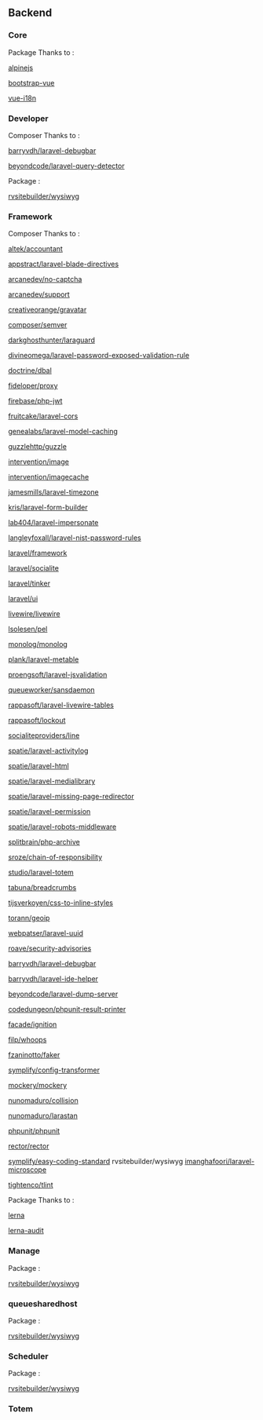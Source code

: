 ## Backend

### Core

Package Thanks to :

[alpinejs](https://www.npmjs.com/package/alpinejs)

[bootstrap-vue](https://www.npmjs.com/package/bootstrap-vue)

[vue-i18n](https://www.npmjs.com/package/vue-i18n)


### Developer

Composer Thanks to :

[barryvdh/laravel-debugbar](https://packagist.org/packages/barryvdh/laravel-debugbar)

[beyondcode/laravel-query-detector](https://packagist.org/packages/beyondcode/laravel-query-detector)


Package :

[rvsitebuilder/wysiwyg](https://www.npmjs.com/package/rvsitebuilder/wysiwyg)


### Framework

Composer Thanks to :

[altek/accountant](https://packagist.org/packages/altek/accountant)

[appstract/laravel-blade-directives](https://packagist.org/packages/appstract/laravel-blade-directives)

[arcanedev/no-captcha](https://packagist.org/packages/arcanedev/no-captcha)

[arcanedev/support](https://packagist.org/packages/arcanedev/support)

[creativeorange/gravatar](https://packagist.org/packages/creativeorange/gravatar)

[composer/semver](https://packagist.org/packages/composer/semver)

[darkghosthunter/laraguard](https://packagist.org/packages/darkghosthunter/laraguard)

[divineomega/laravel-password-exposed-validation-rule](https://packagist.org/packages/divineomega/laravel-password-exposed-validation-rule)

[doctrine/dbal](https://packagist.org/packages/doctrine/dbal)

[fideloper/proxy](https://packagist.org/packages/fideloper/proxy)

[firebase/php-jwt](https://packagist.org/packages/firebase/php-jwt)

[fruitcake/laravel-cors](https://packagist.org/packages/fruitcake/laravel-cors)

[genealabs/laravel-model-caching](https://packagist.org/packages/genealabs/laravel-model-caching)

[guzzlehttp/guzzle](https://packagist.org/packages/guzzlehttp/guzzle)

[intervention/image](https://packagist.org/packages/intervention/image)

[intervention/imagecache](https://packagist.org/packages/intervention/imagecache)

[jamesmills/laravel-timezone](https://packagist.org/packages/jamesmills/laravel-timezone)

[kris/laravel-form-builder](https://packagist.org/packages/kris/laravel-form-builder)

[lab404/laravel-impersonate](https://packagist.org/packages/lab404/laravel-impersonate)

[langleyfoxall/laravel-nist-password-rules](https://packagist.org/packages/langleyfoxall/laravel-nist-password-rules)

[laravel/framework](https://packagist.org/packages/laravel/framework)

[laravel/socialite](https://packagist.org/packages/laravel/socialite)

[laravel/tinker](https://packagist.org/packages/laravel/tinker)

[laravel/ui](https://packagist.org/packages/laravel/ui)

[livewire/livewire](https://packagist.org/packages/livewire/livewire)

[lsolesen/pel](https://packagist.org/packages/lsolesen/pel)

[monolog/monolog](https://packagist.org/packages/monolog/monolog)

[plank/laravel-metable](https://packagist.org/packages/plank/laravel-metable)

[proengsoft/laravel-jsvalidation](https://packagist.org/packages/proengsoft/laravel-jsvalidation)

[queueworker/sansdaemon](https://packagist.org/packages/queueworker/sansdaemon)

[rappasoft/laravel-livewire-tables](https://packagist.org/packages/rappasoft/laravel-livewire-tables)

[rappasoft/lockout](https://packagist.org/packages/rappasoft/lockout)

[socialiteproviders/line](https://packagist.org/packages/socialiteproviders/line)

[spatie/laravel-activitylog](https://packagist.org/packages/spatie/laravel-activitylog)

[spatie/laravel-html](https://packagist.org/packages/spatie/laravel-html)

[spatie/laravel-medialibrary](https://packagist.org/packages/spatie/laravel-medialibrary)

[spatie/laravel-missing-page-redirector](https://packagist.org/packages/spatie/laravel-missing-page-redirector)

[spatie/laravel-permission](https://packagist.org/packages/spatie/laravel-permission)

[spatie/laravel-robots-middleware](https://packagist.org/packages/spatie/laravel-robots-middleware)

[splitbrain/php-archive](https://packagist.org/packages/splitbrain/php-archive)

[sroze/chain-of-responsibility](https://packagist.org/packages/sroze/chain-of-responsibility)

[studio/laravel-totem](https://packagist.org/packages/studio/laravel-totem)

[tabuna/breadcrumbs](https://packagist.org/packages/tabuna/breadcrumbs)

[tijsverkoyen/css-to-inline-styles](https://packagist.org/packages/tijsverkoyen/css-to-inline-styles)

[torann/geoip](https://packagist.org/packages/torann/geoip)

[webpatser/laravel-uuid](https://packagist.org/packages/webpatser/laravel-uuid)

[roave/security-advisories](https://packagist.org/packages/roave/security-advisories)

[barryvdh/laravel-debugbar](https://packagist.org/packages/barryvdh/laravel-debugbar)

[barryvdh/laravel-ide-helper](https://packagist.org/packages/barryvdh/laravel-ide-helper)

[beyondcode/laravel-dump-server](https://packagist.org/packages/beyondcode/laravel-dump-server)

[codedungeon/phpunit-result-printer](https://packagist.org/packages/codedungeon/phpunit-result-printer)

[facade/ignition](https://packagist.org/packages/facade/ignition)

[filp/whoops](https://packagist.org/packages/filp/whoops)

[fzaninotto/faker](https://packagist.org/packages/fzaninotto/faker)

[symplify/config-transformer](https://packagist.org/packages/symplify/config-transformer)

[mockery/mockery](https://packagist.org/packages/mockery/mockery)

[nunomaduro/collision](https://packagist.org/packages/nunomaduro/collision)

[nunomaduro/larastan](https://packagist.org/packages/nunomaduro/larastan)

[phpunit/phpunit](https://packagist.org/packages/phpunit/phpunit)

[rector/rector](https://packagist.org/packages/rector/rector)

[symplify/easy-coding-standard](https://packagist.org/packages/symplify/easy-coding-standard)
rvsitebuilder/wysiwyg
[imanghafoori/laravel-microscope](https://packagist.org/packages/imanghafoori/laravel-microscope)

[tightenco/tlint](https://packagist.org/packages/tightenco/tlint)

Package Thanks to :

[lerna](https://www.npmjs.com/package/lerna)

[lerna-audit](https://www.npmjs.com/package/lerna-audit)




### Manage

Package :

[rvsitebuilder/wysiwyg](https://www.npmjs.com/package/rvsitebuilder/wysiwyg)


### queuesharedhost

Package :

[rvsitebuilder/wysiwyg](https://www.npmjs.com/package/rvsitebuilder/wysiwyg)


### Scheduler

Package :

[rvsitebuilder/wysiwyg](https://www.npmjs.com/package/rvsitebuilder/wysiwyg)


### Totem